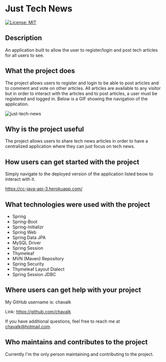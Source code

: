 # Just Tech News

[![License: MIT](https://img.shields.io/badge/License-MIT-yellow.svg)](https://opensource.org/licenses/MIT)

## Description

An application built to allow the user to register/login and post tech articles for all users to see.

## What the project does

The project allows users to register and login to be able to post articles and to comment and vote on other articles. All articles are available to any visitor but in order to interact with the articles and to post articles, a user must be registered and logged in. Below is a GIF showing the navigation of the application.

![just-tech-news](./images/just-tech-news.gif)

## Why is the project useful

The project allows users to share tech news articles in order to have a centralized application where they can just focus on tech news.

## How users can get started with the project

Simply navigate to the deployed version of the application listed beow to interact with it.

https://cc-java-api-3.herokuapp.com/

## What technologies were used with the project

* Spring
* Spring-Boot
* Spring-Initializr
* Spring Web
* Spring Data JPA
* MySQL Driver
* Spring Session
* Thymeleaf
* MVN (Maven) Repository
* Spring Security
* Thymeleaf Layout Dialect
* Spring Session JDBC

## Where users can get help with your project

My GitHub username is: chavalk

Link: https://github.com/chavalk

If you have additional questions, feel free to reach me at chavalk@hotmail.com.

## Who maintains and contributes to the project

Currently I'm the only person maintaining and contributing to the project.
